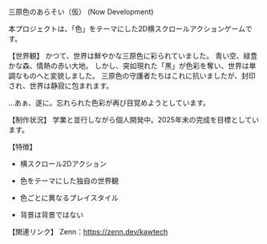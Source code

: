 三原色のあらそい（仮） (Now Development)

本プロジェクトは、「色」をテーマにした2D横スクロールアクションゲームです。

【世界観】
かつて、世界は鮮やかな三原色に彩られていました。
青い空、緑豊かな森、情熱の赤い大地。
しかし、突如現れた「黒」が色彩を奪い、世界は単調なものへと変貌しました。
三原色の守護者たちはこれに抗いましたが、封印され、世界は静寂に包まれます。

…あぁ、遂に。忘れられた色彩が再び目覚めようとしています。

【制作状況】
学業と並行しながら個人開発中。2025年末の完成を目標としています。

【特徴】
- 横スクロール2Dアクション
- 色をテーマにした独自の世界観
- 色ごとに異なるプレイスタイル



- 背景は背景ではない

【関連リンク】
Zenn：https://zenn.dev/kawtech
